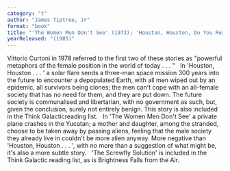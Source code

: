 ```yaml
---
category: "t"
author: "James Tiptree, Jr"
format: "book"
title: "'The Women Men Don't See' (1973); 'Houston, Houston, Do You Read?' (1976); 'The Screwfly Solution' (1977, as by Racoona Sheldon);Brightness Falls from the Air"
yearReleased: "(1985)"
---
```

Vittorio Curtoni in 1978 referred to the first two of these stories as "powerful metaphors of the female position in the world of today . . . "
 
In 'Houston, Houston . . . ' a solar flare sends a three-man space mission 300 years into the future to encounter a depopulated Earth, with all men wiped out by an epidemic, all survivors being clones; the men can't cope with an all-female society that has no need for them, and they are put down. The future society is communalised and libertarian, with no government as such, but, given the conclusion, surely not entirely benign. This story is also included in the Think Galacticreading list.
 
In 'The Women Men Don't See' a private plane crashes in the Yucatan; a mother and daughter, among the stranded, choose to be taken away by passing aliens, feeling that the male society they already live in couldn't be more alien anyway. More negative than 'Houston, Houston . . . ', with no more than a suggestion of what might be, it's also a more subtle story.
 
'The Screwfly Solution' is included in the Think Galactic reading list, as is Brightness Falls from the Air.